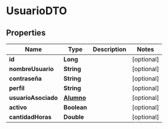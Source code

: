

# UsuarioDTO


## Properties

| Name | Type | Description | Notes |
|------------ | ------------- | ------------- | -------------|
|**id** | **Long** |  |  [optional] |
|**nombreUsuario** | **String** |  |  [optional] |
|**contraseña** | **String** |  |  [optional] |
|**perfil** | **String** |  |  [optional] |
|**usuarioAsociado** | [**Alumno**](Alumno.md) |  |  [optional] |
|**activo** | **Boolean** |  |  [optional] |
|**cantidadHoras** | **Double** |  |  [optional] |



